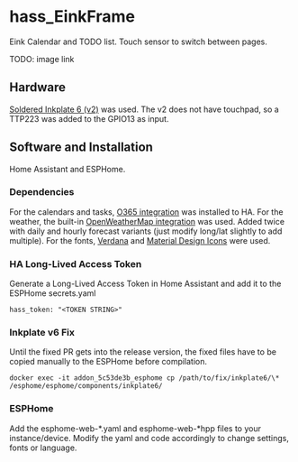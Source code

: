 # hass_EinkFrame

Eink Calendar and TODO list.
Touch sensor to switch between pages.

TODO: image link

## Hardware

[Soldered Inkplate 6 (v2)](https://soldered.com/product/soldered-inkplate-6-6-e-paper-board/) was used. 
The v2 does not have touchpad, so a TTP223 was added to the GPIO13 as input.

## Software and Installation

Home Assistant and ESPHome.

### Dependencies

For the calendars and tasks, [O365 integration](https://github.com/RogerSelwyn/O365-HomeAssistant) was installed to HA.
For the weather, the built-in [OpenWeatherMap integration](https://www.home-assistant.io/integrations/openweathermap/) was used. Added twice with daily and hourly forecast variants (just modify long/lat slightly to add multiple).
For the fonts, [Verdana](https://learn.microsoft.com/en-us/typography/font-list/verdana) and [Material Design Icons](https://github.com/google/material-design-icons) were used.

### HA Long-Lived Access Token

Generate a Long-Lived Access Token in Home Assistant and add it to the ESPHome secrets.yaml

	hass_token: "<TOKEN STRING>" 

### Inkplate v6 Fix

Until the fixed PR gets into the release version, the fixed files have to be copied manually to the ESPHome before compilation.

	docker exec -it addon_5c53de3b_esphome cp /path/to/fix/inkplate6/\* /esphome/esphome/components/inkplate6/
	
### ESPHome

Add the esphome-web-\*.yaml and esphome-web-\*hpp files to your instance/device. Modify the yaml and code accordingly to change settings, fonts or language.